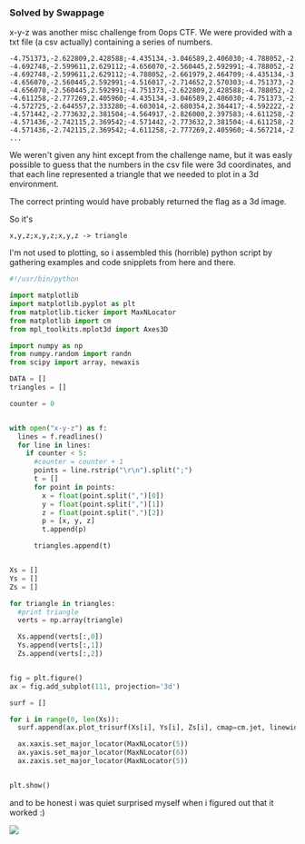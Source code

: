 ### Solved by Swappage

x-y-z was another misc challenge from 0ops CTF.
We were provided with a txt file (a csv actually) containing a series of numbers.

```
-4.751373,-2.622809,2.428588;-4.435134,-3.046589,2.406030;-4.788052,-2.661979,2.464709
-4.692748,-2.599611,2.629112;-4.656070,-2.560445,2.592991;-4.788052,-2.661979,2.464709
-4.692748,-2.599611,2.629112;-4.788052,-2.661979,2.464709;-4.435134,-3.046589,2.406030
-4.656070,-2.560445,2.592991;-4.516017,-2.714652,2.570303;-4.751373,-2.622809,2.428588
-4.656070,-2.560445,2.592991;-4.751373,-2.622809,2.428588;-4.788052,-2.661979,2.464709
-4.611258,-2.777269,2.405960;-4.435134,-3.046589,2.406030;-4.751373,-2.622809,2.428588
-4.572725,-2.644557,2.333280;-4.603014,-2.680354,2.364417;-4.592222,-2.663824,2.351891
-4.571442,-2.773632,2.381504;-4.564917,-2.826000,2.397583;-4.611258,-2.777269,2.405960
-4.571436,-2.742115,2.369542;-4.571442,-2.773632,2.381504;-4.611258,-2.777269,2.405960
-4.571436,-2.742115,2.369542;-4.611258,-2.777269,2.405960;-4.567214,-2.723559,2.360054
...
```

We weren't given any hint except from the challenge name, but it was easly possible to guess that the numbers in the csv file were 3d coordinates, and that each line represented a triangle that we needed to plot in a 3d environment.

The correct printing would have probably returned the flag as a 3d image.

So it's

    x,y,z;x,y,z;x,y,z -> triangle

I'm not used to plotting, so i assembled this (horrible) python script by gathering examples and code snipplets from here and there.

```python
#!/usr/bin/python

import matplotlib
import matplotlib.pyplot as plt
from matplotlib.ticker import MaxNLocator
from matplotlib import cm
from mpl_toolkits.mplot3d import Axes3D

import numpy as np
from numpy.random import randn
from scipy import array, newaxis

DATA = []
triangles = []

counter = 0


with open("x-y-z") as f:
  lines = f.readlines()
  for line in lines:
    if counter < 5:
      #counter = counter + 1
      points = line.rstrip("\r\n").split(";")
      t = []
      for point in points:
        x = float(point.split(",")[0])
        y = float(point.split(",")[1])
        z = float(point.split(",")[2])
        p = [x, y, z]
        t.append(p)

      triangles.append(t)


Xs = []
Ys = []
Zs = []

for triangle in triangles:
  #print triangle
  verts = np.array(triangle)

  Xs.append(verts[:,0])
  Ys.append(verts[:,1])
  Zs.append(verts[:,2])


fig = plt.figure()
ax = fig.add_subplot(111, projection='3d')

surf = []

for i in range(0, len(Xs)):
  surf.append(ax.plot_trisurf(Xs[i], Ys[i], Zs[i], cmap=cm.jet, linewidth=0))

  ax.xaxis.set_major_locator(MaxNLocator(5))
  ax.yaxis.set_major_locator(MaxNLocator(6))
  ax.zaxis.set_major_locator(MaxNLocator(5))


plt.show()
```

and to be honest i was quiet surprised myself when i figured out that it worked :)

![](/images/2015/0ctf/xyz/flag.png)

